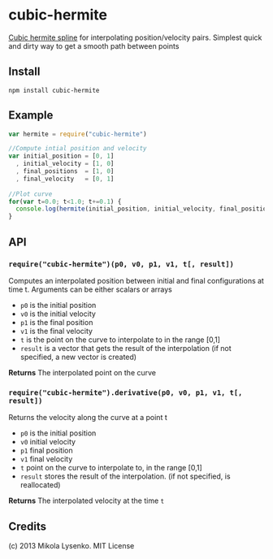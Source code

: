 cubic-hermite
=============
[Cubic hermite spline](http://en.wikipedia.org/wiki/Cubic_Hermite_spline) for interpolating position/velocity pairs.  Simplest quick and dirty way to get a smooth path between points

## Install

    npm install cubic-hermite
    
## Example

```javascript
var hermite = require("cubic-hermite")

//Compute intial position and velocity
var initial_position = [0, 1]
  , initial_velocity = [1, 0]
  , final_positions  = [1, 0]
  , final_velocity   = [0, 1]
  
//Plot curve
for(var t=0.0; t<1.0; t+=0.1) {
  console.log(hermite(initial_position, initial_velocity, final_position, final_velocity, t))
}
```

## API

### `require("cubic-hermite")(p0, v0, p1, v1, t[, result])`
Computes an interpolated position between initial and final configurations at time t.  Arguments can be either scalars or arrays

* `p0` is the initial position
* `v0` is the initial velocity
* `p1` is the final position
* `v1` is the final velocity
* `t` is the point on the curve to interpolate to in the range [0,1]
* `result` is a vector that gets the result of the interpolation (if not specified, a new vector is created)

**Returns** The interpolated point on the curve

### `require("cubic-hermite").derivative(p0, v0, p1, v1, t[, result])`
Returns the velocity along the curve at a point t

* `p0` is the initial position
* `v0` initial velocity
* `p1` final position
* `v1` final velocity
* `t` point on the curve to interpolate to, in the range [0,1]
* `result` stores the result of the interpolation.  (if not specified, is reallocated)

**Returns** The interpolated velocity at the time `t`

## Credits
(c) 2013 Mikola Lysenko. MIT License